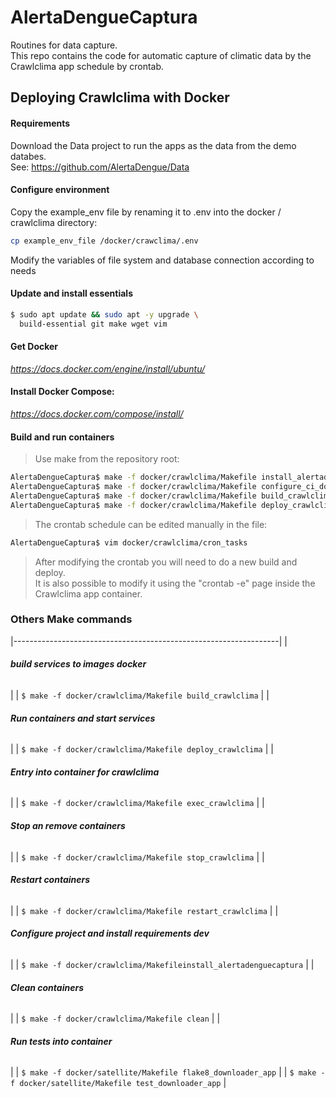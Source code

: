 # AlertaDengueCaptura
Routines for data capture.<br>
This repo contains the code for automatic capture of climatic data by the Crawlclima app schedule by crontab.

## Deploying Crawlclima with Docker

#### Requirements

Download the Data project to run the apps as the data from the demo databes.<br>
See: https://github.com/AlertaDengue/Data

#### Configure environment
Copy the example_env file by renaming it to .env into the docker / crawlclima directory:
```bash
cp example_env_file /docker/crawclima/.env
```
Modify the variables of file system and database connection according to needs

#### Update and install essentials
```bash
$ sudo apt update && sudo apt -y upgrade \
  build-essential git make wget vim
```
####  Get Docker
*https://docs.docker.com/engine/install/ubuntu/*
#### Install Docker Compose: 
*https://docs.docker.com/compose/install/*

#### Build and run containers
> Use make from the repository root:<br>
```bash
AlertaDengueCaptura$ make -f docker/crawlclima/Makefile install_alertadenguecaptura
AlertaDengueCaptura$ make -f docker/crawlclima/Makefile configure_ci_downloader_app
AlertaDengueCaptura$ make -f docker/crawlclima/Makefile build_crawlclima
AlertaDengueCaptura$ make -f docker/crawlclima/Makefile deploy_crawlclima
```
> The crontab schedule can be edited manually in the file:<br>
```bash
AlertaDengueCaptura$ vim docker/crawlclima/cron_tasks
```
> After modifying the crontab you will need to do a new build and deploy. <br>
> It is also possible to modify it using the "crontab -e" page inside the Crawlclima app container.<br>

### Others Make commands
|------------------------------------------------------------------|
| <h6><b> build services to images docker </b></h6> |
| ``` $ make -f docker/crawlclima/Makefile build_crawlclima ``` |
| <h6><b> Run containers and start services </b></h6> |
| ``` $ make -f docker/crawlclima/Makefile deploy_crawlclima ``` |
| <h6><b> Entry into container for crawlclima </b></h6> |
| ``` $ make -f docker/crawlclima/Makefile exec_crawlclima ``` |
| <h6><b>  Stop an remove containers </b></h6> |
| ``` $ make -f docker/crawlclima/Makefile stop_crawlclima ``` |
| <h6><b> Restart containers </b></h6> |
| ``` $ make -f docker/crawlclima/Makefile restart_crawlclima ``` |
| <h6><b> Configure project and install requirements dev </b></h6> |
| ``` $ make -f docker/crawlclima/Makefileinstall_alertadenguecaptura ``` |
| <h6><b> Clean containers </b></h6> |
| ``` $ make -f docker/crawlclima/Makefile clean ``` |
| <h6><b> Run tests into container </b></h6> |
| ``` $ make -f docker/satellite/Makefile flake8_downloader_app ``` |
| ``` $ make -f docker/satellite/Makefile test_downloader_app ``` |
